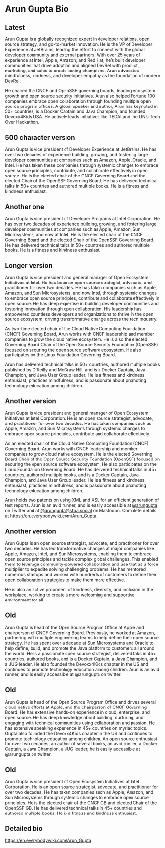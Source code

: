 # Arun Gupta Bio

## Latest

Arun Gupta is a globally recognized expert in developer relations, open source strategy, and go-to-market innovation. He is the VP of Developer Experience at JetBrains, leading the effort to connect with the global developer community and external partners. With over 25 years of experience at Intel, Apple, Amazon, and Red Hat, he’s built developer communities that drive adoption and aligned DevRel with product, marketing, and sales to create lasting champions. Arun advocates mindfulness, kindness, and developer empathy as the foundation of modern DevRel.

He chaired the CNCF and OpenSSF governing boards, leading ecosystem growth and open source security initiatives. Arun also helped Fortune 100 companies embrace open collaboration through founding multiple open source program offices. A global speaker and author, Arun has keynoted in 50+ countries, is a Docker Captain and Java Champion, and founded Devoxx4Kids USA. He actively leads initiatives like TEDAI and the UN’s Tech Over Hackathon.


## 500 character version
Arun Gupta is vice president of Developer Experience at JetBrains. He has over two decades of experience building, growing, and fostering large developer communities at companies such as Amazon, Apple, Oracle, and Intel. He has taken these companies through systemic changes to embrace open source principles, contribute, and collaborate effectively in open source. He is the elected chair of the CNCF Governing Board and the elected Chair of the OpenSSF Governing Board. He has delivered technical talks in 50+ countries and authored multiple books. He is a fitness and kindness enthusiast.

## Another one

Arun Gupta is vice president of Developer Programs at Intel Corporation. He has over two decades of experience building, growing, and fostering large developer communities at companies such as Apple, Amazon, Sun Microsystems, and now at Intel. He is the elected chair of the CNCF Governing Board and the elected Chair of the OpenSSF Governing Board. He has delivered technical talks in 50+ countries and authored multiple books. He is a fitness and kindness enthusiast.

## Longer version

Arun Gupta is vice president and general manager of Open Ecosystem Initiatives at Intel. He has been an open source strategist, advocate, and practitioner for over two decades. He has taken companies such as Apple, Amazon, and Sun Microsystems, and now Intel, through systemic changes to embrace open source principles, contribute and collaborate effectively in open source. He has deep expertise in building developer communities and fostering innovation through open collaboration. His leadership has empowered countless developers and organizations to thrive in the open source ecosystem, driving transformative change across the tech industry.

As two-time elected chair of the Cloud Native Computing Foundation (CNCF) Governing Board, Arun works with CNCF leadership and member companies to grow the cloud native ecosystem. He is also the elected Governing Board Chair of the Open Source Security Foundation (OpenSSF) focused on securing the open source software ecosystem. He also participates on the Linux Foundation Governing Board. 

Arun has delivered technical talks in 50+ countries, authored multiple books published by O’Reilly and McGraw Hill, and is a Docker Captain, Java Champion, and Java User Group leader. He is a fitness and kindness enthusiast, practices mindfulness, and is passionate about promoting technology education among children. 

## Another version

Arun Gupta is vice president and general manager of Open Ecosystem Initiatives at Intel Corporation. He is an open source strategist, advocate, and practitioner for over two decades. He has taken companies such as Apple, Amazon, and Sun Microsystems through systemic changes to embrace open source principles, contribute and collaborate effectively.

As an elected chair of the Cloud Native Computing Foundation (CNCF) Governing Board, Arun works with CNCF leadership and member companies to grow cloud native ecosystem. He is the elected Governing Board Chair of the Open Source Security Foundation (OpenSSF) focused on securing the open source software ecosystem. He also participates on the Linux Foundation Governing Board. He has delivered technical talks in 45+ countries, authored multiple books, and is a Docker Captain, Java Champion, and Java User Group leader. He is a fitness and kindness enthusiast, practices mindfulness, and is passionate about promoting technology education among children.

Arun holds two patents on using XML and XSL for an efficient generation of test reports. Arun is an avid runner, and is easily accessible at <a href="https://twitter.com/arungupta">@arungupta</a> on Twitter and at <a rel="me" href="https://sfba.social/@arungupta">@arungupta@sfba.social</a> on Mastodon. Complete details at https://en.everybodywiki.com/Arun_Gupta.

## Another version

Arun Gupta is an open source strategist, advocate, and practitioner for over two decades. He has led transformative changes at major companies like Apple, Amazon, Intel, and Sun Microsystems, enabling them to embrace open source principles and tackle complex global challenges. This enabled them to leverage community-powered collaboration and use that as a force multiplier to expedite solving challenging problems. He has mentored numerous startups and worked with hundreds of customers to define their open collaboration strategies to make them more effective.

He is also an active proponent of kindness, diversity, and inclusion in the workplace, working to create a more welcoming and supportive environment for all.

## Old

Arun Gupta is head of the Open Source Program Office at Apple and chairperson of CNCF Governing Board. Previously, he worked at Amazon, partnering with multiple engineering teams to help define their open source strategy. He has spent over a decade at Sun Microsystems and Oracle to help define, build, and promote the Java platform to customers all around the world. He is a passionate open source strategist, delivered taks in 45+ countries, authored books, and is a Docker Captain, a Java Champion, and a JUG leader. He also founded the Devoxx4Kids chapter in the US and continues to promote technology education among children. Arun is an avid runner, and is easily accessible at @arungupta on twitter.

## Old

Arun Gupta is head of the Open Source Program Office and drives several cloud native efforts at Apple, and the chairperson of CNCF Governing Board. He has extensive hands-on experience in cloud, enterprise, and open source. He has deep knowledge about building, nurturing, and engaging with technical communities using collaboration and passion. He has extensive speaking experience in 45+ countries on myriad topics. Gupta also founded the Devoxx4Kids chapter in the US and continues to promote technology education among children. An open source enthusiast for over two decades, an author of several books, an avid runner, a Docker Captain, a Java Champion, a JUG leader, he is easily accessible at @arungupta on twitter.

## Old

Arun Gupta is vice president of Open Ecosystem Initiatives at Intel Corporation. He is an open source strategist, advocate, and practitioner for over two decades. He has taken companies such as Apple, Amazon, and Sun Microsystems through systemic changes to embrace open source principles. He is the elected chair of the CNCF GB and elected Chair of the OpenSSF GB. He has delivered technical talks in 45+ countries and authored multiple books. He is a fitness and kindness enthusiast.


## Detailed bio

https://en.everybodywiki.com/Arun_Gupta


